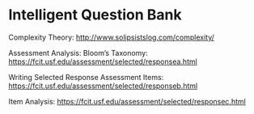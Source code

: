 # Intelligent Question Bank

Complexity Theory:
http://www.solipsistslog.com/complexity/

Assessment Analysis:
Bloom’s Taxonomy: 
https://fcit.usf.edu/assessment/selected/responsea.html 

Writing Selected Response Assessment Items:
https://fcit.usf.edu/assessment/selected/responseb.html 

Item Analysis: 
https://fcit.usf.edu/assessment/selected/responsec.html 
